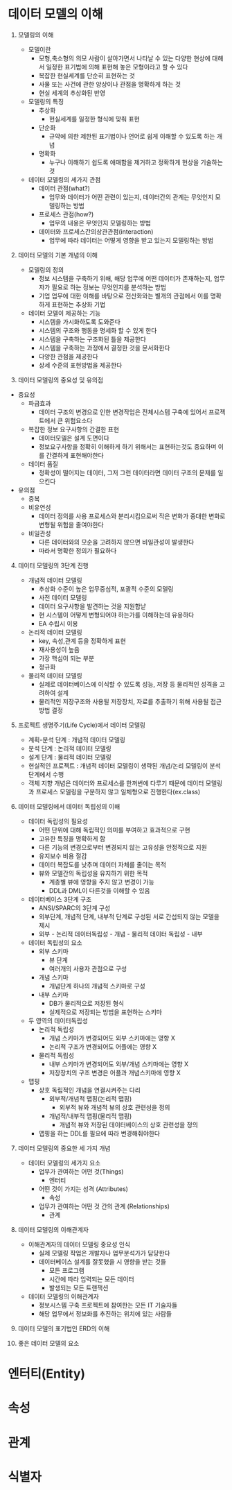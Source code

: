 # 데이터 모델의 이해

1. 모델링의 이해

   - 모델이란
     - 모형,축소형의 의모 사람이 살아가면서 나타날 수 있는 다양한 현상에 대해서 일정한 표기법에 의해 표현해 놓은 모형이라고 할 수 있다
     - 복잡한 현실세계를 단순히 표현하는 것
     - 사물 또는 사건에 관한 양상이나 관점을 명확하게 하는 것
     - 현실 세계의 추상화된 반영
   - 모델링의 특징
     - 추상화
       - 현실세계를 일정한 형식에 맞춰 표현
     - 단순화
       - 규약에 의한 제한된 표기법이나 언어로 쉽게 이해할 수 있도록 하는 개념
     - 명확화
       - 누구나 이해하기 쉽도록 애매함을 제거하고 정확하게 현상을 기술하는 것
   - 데이터 모델링의 세가지 관점
     - 데이터 관점(what?)
       - 업무와 데이터가 어떤 관련이 있는지, 데이터간의 관계는 무엇인지 모델링하는 방법
     - 프로세스 관점(how?)
       - 업무의 내용은 무엇인지 모델링하는 방법
     - 데이터와 프로세스간의상관관점(interaction)
       - 업무에 따라 데이터는 어떻게 영향을 받고 있는지 모델링하는 방법

2. 데이터 모델의 기본 개념의 이해

   - 모델링의 정의
     - 정보 시스템을 구축하기 위해, 해당 업무에 어떤 데이터가 존재하는지, 업무자가 필요로 하는 정보는 무엇인지를 분석하는 방법
     - 기업 업무에 대한 이해를 바탕으로 전산화와는 별개의 관점에서 이를 명확하게 표현하는 추상화 기법
   - 데이터 모델이 제공하는 기능
     - 시스템을 가시화하도록 도와준다
     - 시스템의 구조와 행동을 명세화 할 수 있게 한다
     - 시스템을 구축하는 구조화된 틀을 제공한다
     - 시스템을 구축하는 과정에서 결정한 것을 문서화한다
     - 다양한 관점을 제공한다
     - 상세 수준의 표현방법을 제공한다

3. 데이터 모델링의 중요성 및 유의점

- 중요성
  - 파급효과
    - 데이터 구조의 변경으로 인한 변경작업은 전체시스템 구축에 있어서 프로젝트에서 큰 위험요소다
  - 복잡한 정보 요구사항의 간결한 표현
    - 데이터모델은 설계 도면이다
    - 정보요구사항을 정확히 이해하게 하기 위해서는 표현하는것도 중요하며 이를 간결하게 표현해야한다
  - 데이터 품질
    - 정확성이 떨어지는 데이터, 그저 그런 데이터라면 데이터 구조의 문제를 일으킨다
- 유의점
  - 중복
  - 비유연성
    - 데이터 정의를 사용 프로세스와 분리시킴으로써 작은 변화가 중대한 변화로 변형될 위험을 줄여야한다
  - 비일관성
    - 다른 데이터와의 모순을 고려하지 않으면 비일관성이 발생한다
    - 따라서 명확한 정의가 필요하다

4. 데이터 모델링의 3단계 진행

   - 개념적 데이터 모델링
     - 추상화 수준이 높은 업무중심적, 포괄적 수준의 모델링
     - 사전 데이터 모델링
     - 데이터 요구사항을 발견하는 것을 지원합낟
     - 현 시스템이 어떻게 변형되어야 하는가를 이해하는데 유용하다
     - EA 수립시 이용
   - 논리적 데이터 모델링
     - key, 속성,관계 등을 정확하게 표현
     - 재사용성이 높음
     - 가장 핵심이 되는 부분
     - 정규화
   - 물리적 데이터 모델링
     - 실제로 데이터베이스에 이식할 수 있도록 성능, 저장 등 물리적인 성격을 고려하여 설계
     - 물리적인 저장구조와 사용될 저장장치, 자료를 추출하기 위해 사용될 접근 방법 결정

5. 프로젝트 생명주기(Life Cycle)에서 데이터 모델링

   - 계획-분석 단계 : 개념적 데이터 모델링
   - 분석 단계 : 논리적 데이터 모델링
   - 설계 단계 : 물리적 데이터 모델링
   - 현실적인 프로젝트 : 개념적 데이터 모델링이 생략된 개념/논리 모델링이 분석단계에서 수행
   - 객체 지향 개념은 데이터와 프로세스를 한꺼번에 다루기 때문에 데이터 모델링과 프로세스 모델링을 구분하지 않고 일체형으로 진행한다(ex.class)

6. 데이터 모델링에서 데이터 독립성의 이해

   - 데이터 독립성의 필요성
     - 어떤 단위에 대해 독립적인 의미를 부여하고 효과적으로 구현
     - 고유한 특징을 명확하게 함
     - 다른 기능의 변경으로부터 변경되지 않는 고유성을 안정적으로 지원
     - 유지보수 비용 절감
     - 데이터 복잡도를 낮추며 데이터 자체를 줄이는 목적
     - 뷰와 모델간의 독립성을 유지하기 위한 목적
       - 계층별 뷰에 영향을 주지 않고 변경이 가능
       - DDL과 DML이 다른것을 이해할 수 있음
   - 데이터베이스 3단계 구조
     - ANSI/SPARC의 3단계 구성
     - 외부단계, 개념적 단계, 내부적 단계로 구성된 서로 간섭되지 않는 모델을 제시
     - 외부 - 논리적 데이터독립성 - 개념 - 물리적 데이터 독립성 - 내부
   - 데이터 독립성의 요소
     - 외부 스키마
       - 뷰 단계
       - 여러개의 사용자 관점으로 구성
     - 개념 스키마
       - 개념단계 하나의 개념적 스키마로 구성
     - 내부 스키마
       - DB가 물리적으로 저장된 형식
       - 실제적으로 저장되는 방법을 표현하는 스키마
   - 두 영역의 데이터독립성
     - 논리적 독립성
       - 개념 스키마가 변경되어도 외부 스키마에는 영향 X
       - 논리적 구조가 변경되어도 어플에는 영향 X
     - 물리적 독립성
       - 내부 스키마가 변경되어도 외부/개념 스키마에는 영향 X
       - 저장장치의 구조 변경은 어플과 개념스키마에 영향 X
   - 맵핑
     - 상호 독립적인 개념을 연결시켜주는 다리
       - 외부적/개념적 맵핑(논리적 맵핑)
         - 외부적 뷰와 개념적 뷰의 상호 관련성을 정의
       - 개념적/내부적 맵핑(물리적 맵핑)
         - 개념적 뷰와 저장된 데이터베이스의 상호 관련성을 정의
     - 맵핑을 하는 DDL를 필요에 따라 변경해줘야한다

7. 데이터 모델링의 중요한 세 가지 개념

   - 데이터 모델링의 세가지 요소
     - 업무가 관여하는 어떤 것(Things)
       - 엔터티
     - 어떤 것이 가지는 성격 (Attributes)
       - 속성
     - 업무가 관여하는 어떤 것 간의 관계 (Relationships)
       - 관계

8. 데이터 모델링의 이해관계자

   - 이해관계자의 데이터 모델링 중요성 인식
     - 실제 모델링 작업은 개발자나 업무분석가가 담당한다
     - 데이터베이스 설계를 잘못했을 시 영향을 받는 것들
       - 모든 프로그램
       - 시간에 따라 입력되는 모든 데이터
       - 발생되는 모든 트랜잭션
   - 데이터 모델링의 이해관계자
     - 정보시스템 구축 프로젝트에 참여한는 모든 IT 기술자들
     - 해당 업무에서 정보화를 추진하는 위치에 있는 사람들

9. 데이터 모델의 표기법인 ERD의 이해

10. 좋은 데이터 모델의 요소

# 엔터티(Entity)

# 속성

# 관계

# 식별자
